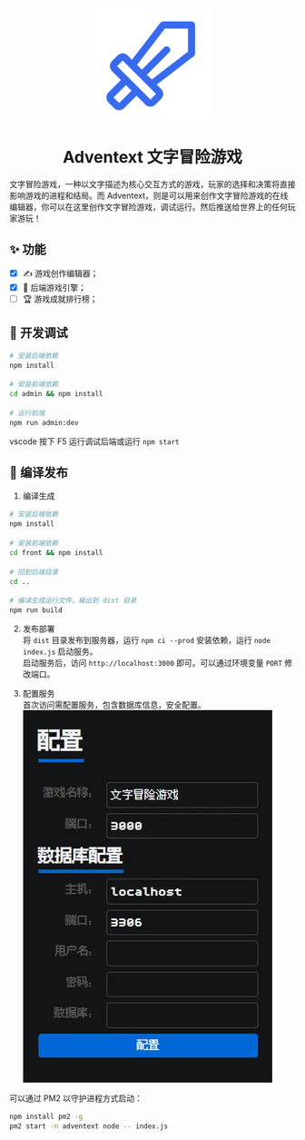 <p align="center">
  <a href="https://adventext.fun">
    <img width="200" src="./admin/src/assets/icons/logo.svg">
  </a>
</p>

<h1 align="center">Adventext 文字冒险游戏</h1>

文字冒险游戏，一种以文字描述为核心交互方式的游戏，玩家的选择和决策将直接影响游戏的进程和结局。而 Adventext，则是可以用来创作文字冒险游戏的在线编辑器，你可以在这里创作文字冒险游戏，调试运行。然后推送给世界上的任何玩家游玩！

## ✨ 功能

- [x] ✍️ 游戏创作编辑器；
- [x] 🎲 后端游戏引擎；
- [ ] 🏆 游戏成就排行榜；

## 🐞 开发调试

``` bash
# 安装后端依赖
npm install

# 安装前端依赖
cd admin && npm install

# 运行前端
npm run admin:dev

```

vscode 按下 F5 运行调试后端或运行 `npm start`


## 🔨 编译发布

1. 编译生成  
``` bash
# 安装后端依赖
npm install

# 安装前端依赖
cd front && npm install

# 回到后端目录
cd ..

# 编译生成运行文件，输出到 dist 目录
npm run build

```

2. 发布部署  
  将 `dist` 目录发布到服务器，运行 `npm ci --prod` 安装依赖，运行 `node index.js` 启动服务。  
  启动服务后，访问 `http://localhost:3000` 即可。可以通过环境变量 `PORT` 修改端口。

3. 配置服务  
  首次访问需配置服务，包含数据库信息，安全配置。  
  ![](./data/config.webp)

可以通过 PM2 以守护进程方式启动：
  
``` bash
npm install pm2 -g
pm2 start -n adventext node -- index.js
```
